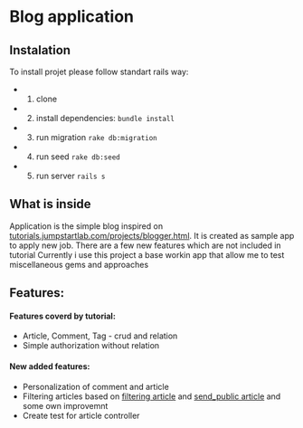 Blog application
=========


## Instalation

To install projet please follow standart rails way:


* 1) clone
* 2) install dependencies: `bundle install`
* 3) run migration `rake db:migration`
* 4) run seed   `rake db:seed`
* 5) run server `rails s`

## What is inside

Application is the simple blog inspired on [tutorials.jumpstartlab.com/projects/blogger.html](tutorials.jumpstartlab.com/projects/blogger.html). It is created as sample app to apply new job. There are a few new features which are not included in
tutorial
Currently i use this project a base workin app that allow me to test miscellaneous gems and approaches 


## Features:

#### Features coverd by tutorial:

* Article, Comment, Tag  - crud and relation
* Simple authorization without relation


#### New added features:

* Personalization of comment and article
* Filtering articles based on [ filtering article](http://www.justinweiss.com/articles/search-and-filter-rails-models-without-bloating-your-controller/) and [send_public article](http://vaidehijoshi.github.io/blog/2015/05/05/metaprogramming-dynamic-methods-using-public-send/) and some own improvemnt
* Create test for article controller
